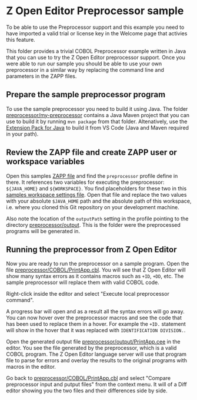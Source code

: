 # Z Open Editor Preprocessor sample

To be able to use the Preprocessor support and this example you need to have imported a valid trial or license key in the Welcome page that activies this feature.

This folder provides a trivial COBOL Preprocessor example written in Java that you can use to try the Z Open Editor preprocessor support. Once you were able to run our sample you should be able to use your own preprocessor in a similar way by replacing the command line and parameters in the ZAPP files.

## Prepare the sample preprocessor program

To use the sample preprocessor you need to build it using Java. The folder [preprocessor/my-preprocessor](./my-preprocessor/) contains a Java Maven project that you can use to build it by running `mvn package` from that folder. Altenatively, use the [Extension Pack for Java](https://marketplace.visualstudio.com/items?itemName=vscjava.vscode-java-pack) to build it from VS Code (Java and Maven required in your path).

## Review the ZAPP file and create ZAPP user or workspace variables

Open this samples [ZAPP file](../zapp.yaml) and find the `preprocessor` profile define in there. It references two variables for executing the preprocessor: `${JAVA_HOME}` and `${WORKSPACE}`. You find placeholders for these two in this [samples workspace settings file](../.vscode/settings.json). Open that file and replace the two values with your absolute `$JAVA_HOME` path and the absolute path of this workspace, i.e. where you cloned this Git repository on your development machine.

Also note the location of the `outputPath` setting in the profile pointing to the directory [preprocessor/output](./output/). This is the folder were the preprocessed programs will be generated in.

## Running the preprocessor from Z Open Editor

Now you are ready to run the preprocessor on a sample program. Open the file [preprocessor/COBOL/PrintApp.cbl](./COBOL/PrintApp.cbl). You will see that Z Open Editor will show many syntax errors as it contains macros such as `+ID`, `+DD`, etc. The sample preprocessor will replace them with valid COBOL code.

Right-click inside the editor and select "Execute local preprocessor command".

A progress bar will open and as a result all the syntax errors will go away. You can now hover over the preprocessor macros and see the code that has been used to replace them in a hover. For example the `+ID.` statement will show in the hover that it was replaced with `IDENTIFICATION DIVISION.`.

Open the generated output file [preprocessor/output/PrintApp.cee](./output/PrintApp.cee) in the editor. You see the file generated by the preprocessor, which is a valid COBOL program. The Z Open Editor language server will use that program file to parse for errors and overlay the results to the original programs with macros in the editor.

Go back to [preprocessor/COBOL/PrintApp.cbl](./COBOL/PrintApp.cbl) and select "Compare preprocessor input and putput files" from the context menu. It will of a Diff editor showing you the two files and their differences side by side.
